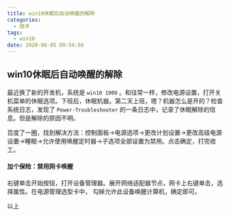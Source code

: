 ```yaml
---
title: win10休眠后自动唤醒的解除
categories:
  - 技术
tags:
  - win10
date: 2020-06-05 09:54:56
---
```


## win10休眠后自动唤醒的解除

最近换了新的开发机，系统是 `win10 1909` 。和往常一样，修改电源设置，打开关机菜单的休眠选项。下班后，休眠机器。第二天上班，嗯？机器怎么是开的？检查系统日志，发现了 `Power-Troubleshooter` 的一条日志中，记录了休眠解除的信息。但是解除的原因不明。

百度了一圈，找到解决方法：控制面板->电源选项->更改计划设置->更改高级电源设置->睡眠->允许使用唤醒定时器->子选项全部设置为禁用。点击确定，打完收工。

#### 加个保险：禁用网卡唤醒
右键单击开始按钮，打开设备管理器。展开网络适配器节点，网卡上右键单击，选择属性。在电源管理选型卡中，
勾掉允许此设备唤醒计算机，确定即可。

以上
